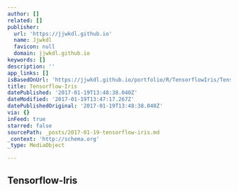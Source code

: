 ```yaml
---
author: []
related: []
publisher:
  url: 'https://jjwkdl.github.io'
  name: Jjwkdl
  favicon: null
  domain: jjwkdl.github.io
keywords: []
description: ''
app_links: []
isBasedOnUrl: 'https://jjwkdl.github.io/portfolio/R/TensorflowIris/TensorflowIris.html'
title: Tensorflow-Iris
datePublished: '2017-01-19T13:48:38.040Z'
dateModified: '2017-01-19T13:47:17.267Z'
datePublishedOriginal: '2017-01-19T13:48:38.040Z'
via: {}
inFeed: true
starred: false
sourcePath: _posts/2017-01-19-tensorflow-iris.md
_context: 'http://schema.org'
_type: MediaObject

---
```

<article style=""><h1>Tensorflow-Iris</h1></article>